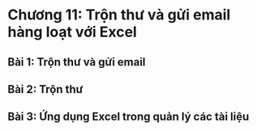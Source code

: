 # Chương 11: Trộn thư và gửi email hàng loạt với Excel

## Bài 1: Trộn thư và gửi email

## Bài 2: Trộn thư

## Bài 3: Ứng dụng Excel trong quản lý các tài liệu
